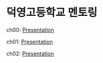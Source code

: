 # 덕영고등학교 멘토링

ch00: [Presentation](doldam0.github.io/dypython/lectures/ch00)

ch01: [Presentation](doldam0.github.io/dypython/lectures/ch01)

ch02: [Presentation](doldam0.github.io/dypython/lectures/ch02)
